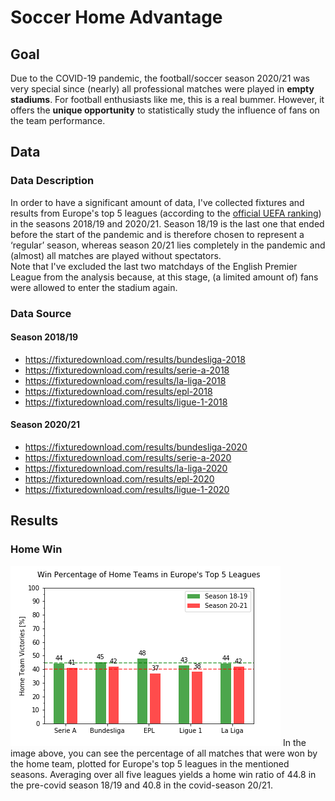 # Soccer Home Advantage

## Goal
Due to the COVID-19 pandemic, the football/soccer season 2020/21 was very special since (nearly) all professional matches were played in **empty stadiums**. For football enthusiasts like me, this is a real bummer. However, it offers the **unique opportunity** to statistically study the influence of fans on the team performance.


## Data
### Data Description
In order to have a significant amount of data, I've collected fixtures and results from Europe's top 5 leagues (according to the [official UEFA ranking](https://www.uefa.com/memberassociations/uefarankings/country/#/yr/2021)) in the seasons 2018/19 and 2020/21. Season 18/19 is the last one that ended before the start of the pandemic and is therefore chosen to represent a &#8216;regular&#8217; season, whereas season 20/21 lies completely in the pandemic and (almost) all matches are played without spectators.   
Note that I've excluded the last two matchdays of the English Premier League from the analysis because, at this stage, (a limited amount of) fans were allowed to enter the stadium again.  

### Data Source
#### Season 2018/19  
* https://fixturedownload.com/results/bundesliga-2018  
* https://fixturedownload.com/results/serie-a-2018  
* https://fixturedownload.com/results/la-liga-2018  
* https://fixturedownload.com/results/epl-2018  
* https://fixturedownload.com/results/ligue-1-2018  
#### Season 2020/21  
* https://fixturedownload.com/results/bundesliga-2020  
* https://fixturedownload.com/results/serie-a-2020  
* https://fixturedownload.com/results/la-liga-2020  
* https://fixturedownload.com/results/epl-2020  
* https://fixturedownload.com/results/ligue-1-2020  


## Results
### Home Win 
![Home Team Victories [%]](plots//europe_home_win_percentages.png)
In the image above, you can see the percentage of all matches that were won by the home team, plotted for Europe's top 5 leagues in the mentioned seasons. Averaging over all five leagues yields a home win ratio of $44.8%$ in the pre-covid season 18/19 and $40.8%$ in the covid-season 20/21.  